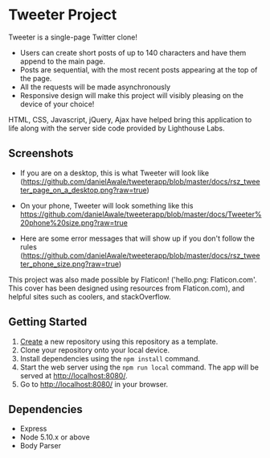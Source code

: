 # Tweeter Project

Tweeter is a single-page Twitter clone!

- Users can create short posts of up to 140 characters and have them append to the main page.
- Posts are sequential, with the most recent posts appearing at the top of the page.
- All the requests will be made asynchronously
- Responsive design will make this project will visibly pleasing on the device of your choice!

HTML, CSS, Javascript, jQuery, Ajax have helped bring this application to life along with the server side code provided by Lighthouse Labs.

## Screenshots

- If you are on a desktop, this is what Tweeter will look like
  (https://github.com/danielAwale/tweeterapp/blob/master/docs/rsz_tweeter_page_on_a_desktop.png?raw=true)

- On your phone, Tweeter will look something like this
  https://github.com/danielAwale/tweeterapp/blob/master/docs/Tweeter%20phone%20size.png?raw=true

- Here are some error messages that will show up if you don't follow the rules
  (https://github.com/danielAwale/tweeterapp/blob/master/docs/rsz_tweeter_phone_size.png?raw=true)

This project was also made possible by Flaticon! ('hello.png: Flaticon.com'. This cover has been designed using resources from Flaticon.com), and helpful sites such as coolers, and stackOverflow.

## Getting Started

1. [Create](https://docs.github.com/en/repositories/creating-and-managing-repositories/creating-a-repository-from-a-template) a new repository using this repository as a template.
2. Clone your repository onto your local device.
3. Install dependencies using the `npm install` command.
4. Start the web server using the `npm run local` command. The app will be served at <http://localhost:8080/>.
5. Go to <http://localhost:8080/> in your browser.

## Dependencies

- Express
- Node 5.10.x or above
- Body Parser
